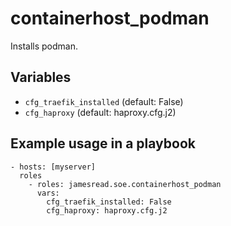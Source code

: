 # containerhost_podman

Installs podman.
## Variables
* `cfg_traefik_installed` (default: False)
* `cfg_haproxy` (default: haproxy.cfg.j2)


## Example usage in a playbook

```
- hosts: [myserver]
  roles
    - roles: jamesread.soe.containerhost_podman
      vars:
        cfg_traefik_installed: False
        cfg_haproxy: haproxy.cfg.j2
```
